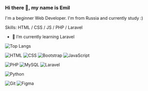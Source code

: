 ### Hi there 👋, my name is Emil

I'm a beginner Web Developer. I'm from Russia and currently study :)

Skills: HTML / CSS / JS / PHP / Laravel

- 🌱 I’m currently learning Laravel 

![Top Langs](https://github-readme-stats.vercel.app/api/top-langs/?username=emilburganov)

![HTML](https://img.shields.io/badge/HTML5-E34F26.svg?style=for-the-badge&logo=HTML5&logoColor=white&labelColor=black&color=black)
![CSS](https://img.shields.io/badge/CSS3-1572B6.svg?style=for-the-badge&logo=CSS3&logoColor=white&labelColor=black&color=black)
![Bootstrap](https://img.shields.io/badge/Bootstrap-7952B3.svg?style=for-the-badge&logo=Bootstrap&logoColor=white&labelColor=black&color=black)
![JavaScript](https://img.shields.io/badge/JavaScript-F7DF1E.svg?style=for-the-badge&logo=JavaScript&logoColor=black&labelColor=black&color=black)

![PHP](https://img.shields.io/badge/PHP-777BB4.svg?style=for-the-badge&logo=PHP&logoColor=white&labelColor=black&color=black)
![MySQL](https://img.shields.io/badge/MySQL-4479A1.svg?style=for-the-badge&logo=MySQL&logoColor=white&labelColor=black&color=black)
![Laravel](https://img.shields.io/badge/Laravel-FF2D20.svg?style=for-the-badge&logo=Laravel&logoColor=white&labelColor=black&color=black)

![Python](https://img.shields.io/badge/Python-3776AB.svg?style=for-the-badge&logo=Python&logoColor=white&labelColor=black&color=black)

![Git](https://img.shields.io/badge/Git-F05032.svg?style=for-the-badge&logo=Git&logoColor=white&labelColor=black&color=black)
![Figma](https://img.shields.io/badge/Figma-F24E1E.svg?style=for-the-badge&logo=Figma&logoColor=white&labelColor=black&color=black)


